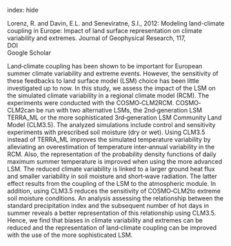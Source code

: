 index: hide

<div class="Citation">

  <div class="Citation-body">
    <div class="Citation-text">Lorenz, R. and Davin, E.L. and Seneviratne, S.I., 2012: Modeling land-climate coupling in Europe: Impact of land surface representation on climate variability and extremes. <span class="Article-journal">Journal of Geophysical Research, </span><span class="Article-volume">117, </span></div>
    <div class="Citation-links">
      <div class="CitationLink" data-href="https://doi.org/10.1029/2012JD017755.">
        <div class="CitationLink-icon CitationLink-Doi"></div>
        <div class="CitationLink-text">DOI</div>
      </div>
      <div class="CitationLink" data-href="https://scholar.google.com/scholar?q=10.1029/2012JD017755.">
        <div class="CitationLink-icon CitationLink-Scholar"></div>
        <div class="CitationLink-text">Google Scholar</div>
      </div>
    </div>
  </div>
</div>

Land‐climate coupling has been shown to be important for European summer climate variability and extreme events. However, the sensitivity of these feedbacks to land surface model (LSM) choice has been little investigated up to now. In this study, we assess the impact of the LSM on the simulated climate variability in a regional climate model (RCM). The experiments were conducted with the COSMO‐CLM2RCM. COSMO‐CLM2can be run with two alternative LSMs, the 2nd‐generation LSM TERRA_ML or the more sophisticated 3rd‐generation LSM Community Land Model (CLM3.5). The analyzed simulations include control and sensitivity experiments with prescribed soil moisture (dry or wet). Using CLM3.5 instead of TERRA_ML improves the simulated temperature variability by alleviating an overestimation of temperature inter‐annual variability in the RCM. Also, the representation of the probability density functions of daily maximum summer temperature is improved when using the more advanced LSM. The reduced climate variability is linked to a larger ground heat flux and smaller variability in soil moisture and short‐wave radiation. The latter effect results from the coupling of the LSM to the atmospheric module. In addition, using CLM3.5 reduces the sensitivity of COSMO‐CLM2to extreme soil moisture conditions. An analysis assessing the relationship between the standard precipitation index and the subsequent number of hot days in summer reveals a better representation of this relationship using CLM3.5. Hence, we find that biases in climate variability and extremes can be reduced and the representation of land‐climate coupling can be improved with the use of the more sophisticated LSM.

<div class="Citation-copy">

</div>